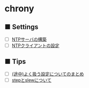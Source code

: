 # chrony
## ■ Settings
- [ ] [NTPサーバの構築](https://github.com/thetaru/memorandum/tree/master/OS/Linux/CentOS8/chrony/chrony_server)
- [ ] [NTPクライアントの設定](https://github.com/thetaru/memorandum/tree/master/OS/Linux/CentOS8/chrony/chrony_client)
## ■ Tips
- [ ] [(途中)よく扱う設定についてのまとめ](https://github.com/thetaru/memorandum/blob/master/OS/Linux/CentOS8/chrony/chrony_settings)
- [ ] [stepとslewについて](https://github.com/thetaru/memorandum/blob/master/OS/Linux/CentOS8/chrony/mode)
